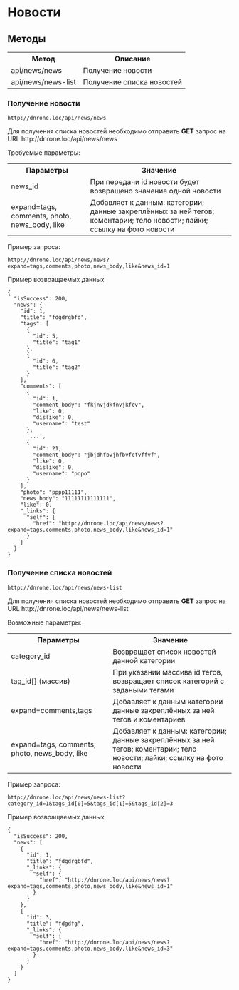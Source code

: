 # Новости

## Методы

<table>
    <tr>
        <th>
            Метод
        </th>
        <th>
            Описание
        </th>
    </tr>
    <tr>
        <td>
            api/news/news
        </td>
        <td>
            Получение новости
        </td>
    </tr>
    <tr>
        <td>
            api/news/news-list
        </td>
        <td>
            Получение списка новостей
        </td>
    </tr>
</table>

### Получение новости

`http://dnrone.loc/api/news/news`
<p>
    Для получения списка новостей необходимо отправить <b>GET</b> запрос на URL http://dnrone.loc/api/news/news
</p>
<p>
    Требуемые параметры:
</p>
<table>
    <tr>
        <th>
            Параметры
        </th>
        <th>
            Значение
        </th>
    </tr>
    <tr>
        <td>
            news_id
        </td>
        <td>
            При передачи id новости будет возвращено значение одной новости
        </td>
    </tr>
    <tr>
        <td>
            expand=tags, comments, photo, news_body, like
        </td>
        <td>
             Добавляет к данным: категории; данные закреплённых за ней тегов; коментарии; 
            тело новости; лайки; ссылку на фото новости
        </td>
    </tr>
</table>
<p>
    Пример запроса:
</p>

`http://dnrone.loc/api/news/news?expand=tags,comments,photo,news_body,like&news_id=1`

<p>
    Пример возвращаемых данных
</p>

```json5
{
  "isSuccess": 200,
  "news": {
    "id": 1,
    "title": "fdgdrgbfd",
    "tags": [
      {
        "id": 5,
        "title": "tag1"
      },
      {
        "id": 6,
        "title": "tag2"
      }
    ],
    "comments": [
      {
        "id": 1,
        "comment_body": "fkjnvjdkfnvjkfcv",
        "like": 0,
        "dislike": 0,
        "username": "test"
      },
      '...',
      {
        "id": 21,
        "comment_body": "jbjdhfbvjhfbvfcfvffvf",
        "like": 0,
        "dislike": 0,
        "username": "popo"
      }
    ],
    "photo": "pppp11111",
    "news_body": "11111111111111",
    "like": 0,
    "_links": {
      "self": {
        "href": "http://dnrone.loc/api/news/news?expand=tags,comments,photo,news_body,like&news_id=1"
      }
    }
  }
}
```

### Получение списка новостей

`http://dnrone.loc/api/news/news-list`
<p>
    Для получения списка новостей необходимо отправить <b>GET</b> запрос на URL http://dnrone.loc/api/news/news-list
</p>
<p>
    Возможные параметры:
</p>
<table>
    <tr>
        <th>
            Параметры
        </th>
        <th>
            Значение
        </th>
    </tr>
    <tr>
        <td>
            category_id
        </td>
        <td>
            Возвращает список новостей данной категории
        </td>
    </tr>
    <tr>
        <td>
            tag_id[] (массив)
        </td>
        <td>
            При указании массива id тегов, возвращает список категорий с задаными тегами
        </td>
    </tr>
    <tr>
        <td>
            expand=comments,tags
        </td>
        <td>
             Добавляет к данным категории данные закреплённых за ней тегов и коментариев
        </td>
    </tr>
    <tr>
        <td>
            expand=tags, comments, photo, news_body, like
        </td>
        <td>
             Добавляет к данным: категории; данные закреплённых за ней тегов; коментарии; 
            тело новости; лайки; ссылку на фото новости
        </td>
    </tr>
</table>
<p>
    Пример запроса:
</p>

`http://dnrone.loc/api/news/news-list?category_id=1&tags_id[0]=5&tags_id[1]=5&tags_id[2]=3`

<p>
    Пример возвращаемых данных
</p>

```json5
{
  "isSuccess": 200,
  "news": [
    {
      "id": 1,
      "title": "fdgdrgbfd",
      "_links": {
        "self": {
          "href": "http://dnrone.loc/api/news/news?expand=tags,comments,photo,news_body,like&news_id=1"
        }
      }
    },
    {
      "id": 3,
      "title": "fdgdfg",
      "_links": {
        "self": {
          "href": "http://dnrone.loc/api/news/news?expand=tags,comments,photo,news_body,like&news_id=3"
        }
      }
    }
  ]
}
```
